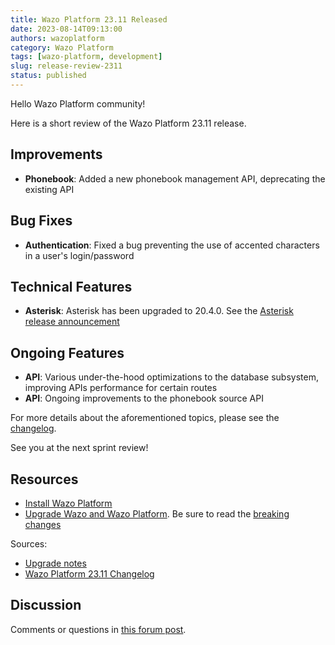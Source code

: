 ```yaml
---
title: Wazo Platform 23.11 Released
date: 2023-08-14T09:13:00
authors: wazoplatform
category: Wazo Platform
tags: [wazo-platform, development]
slug: release-review-2311
status: published
---
```


Hello Wazo Platform community!

Here is a short review of the Wazo Platform 23.11 release.

## Improvements

- **Phonebook**: Added a new phonebook management API, deprecating the existing API

## Bug Fixes

- **Authentication**: Fixed a bug preventing the use of accented characters in a user's login/password

## Technical Features

- **Asterisk**: Asterisk has been upgraded to 20.4.0. See the [Asterisk release announcement](https://www.asterisk.org/asterisk-news/asterisk-20-4-0-now-available/)

## Ongoing Features

- **API**: Various under-the-hood optimizations to the database subsystem, improving APIs performance for certain routes
- **API**: Ongoing improvements to the phonebook source API

For more details about the aforementioned topics, please see the [changelog](https://wazo-dev.atlassian.net/issues/?jql=project%3DWAZO%20AND%20fixVersion%3D23.11).

See you at the next sprint review!

<!-- truncate -->

## Resources

- [Install Wazo Platform](/use-cases)
- [Upgrade Wazo and Wazo Platform](/uc-doc/upgrade/). Be sure to read the
  [breaking changes](/uc-doc/upgrade/upgrade_notes#23-11)

Sources:

- [Upgrade notes](/uc-doc/upgrade/upgrade_notes#23-11)
- [Wazo Platform 23.11 Changelog](https://wazo-dev.atlassian.net/issues/?jql=project%3DWAZO%20AND%20fixVersion%3D23.11)

## Discussion

Comments or questions in
[this forum post](https://wazo-platform.discourse.group/t/blog-wazo-platform-23-11-released).
